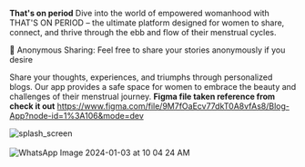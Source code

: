 **That's on period**
Dive into the world of empowered womanhood with THAT'S ON PERIOD – the ultimate platform designed for women to share, connect, and thrive through the ebb and flow of their menstrual cycles.

🤫 Anonymous Sharing:
Feel free to share your stories anonymously if you desire

Share your thoughts, experiences, and triumphs through personalized blogs. Our app provides a safe space for women to embrace the beauty and challenges of their menstrual journey.
**Figma file taken reference from check it out**
https://www.figma.com/file/9M7fOaEcv77dkT0A8vfAs8/Blog-App?node-id=1%3A106&mode=dev

![splash_screen](https://github.com/oystercoder/sheneedsandroid/assets/97734229/42e8df5c-8c1f-437d-961f-48ff7980f9d3)
<br> <br>
![WhatsApp Image 2024-01-03 at 10 04 24 AM](https://github.com/oystercoder/sheneedsandroid/assets/97734229/9671d558-ef3b-43ea-af2f-41eca1f34451)
<br>  <br>





